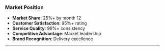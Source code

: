 ### Market Position

- **Market Share**: 25%+ by month 12
- **Customer Satisfaction**: 95%+ rating
- **Service Quality**: 99%+ consistency
- **Competitive Advantage**: Market leadership
- **Brand Recognition**: Delivery excellence

---

